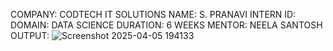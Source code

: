 COMPANY: CODTECH IT SOLUTIONS
NAME: S. PRANAVI
INTERN ID: 
DOMAIN: DATA SCIENCE
DURATION: 6 WEEKS
MENTOR: NEELA SANTOSH
OUTPUT:   ![Screenshot 2025-04-05 194133](https://github.com/user-attachments/assets/f95da829-1893-45e6-8131-004aae4a1061)
